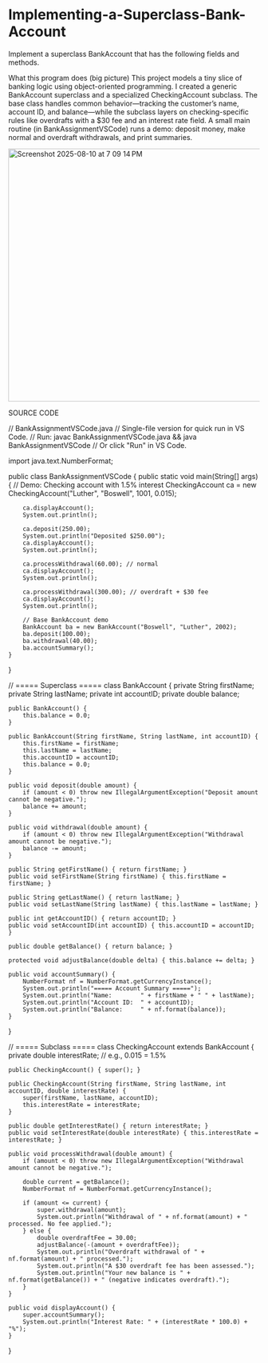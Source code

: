 # Implementing-a-Superclass-Bank-Account
Implement a superclass BankAccount that has the following fields and methods.

What this program does (big picture)
This project models a tiny slice of banking logic using object-oriented programming. I created a generic BankAccount superclass and a specialized CheckingAccount subclass. The base class handles common behavior—tracking the customer’s name, account ID, and balance—while the subclass layers on checking-specific rules like overdrafts with a $30 fee and an interest rate field. A small main routine (in BankAssignmentVSCode) runs a demo: deposit money, make normal and overdraft withdrawals, and print summaries.




<img width="1052" height="506" alt="Screenshot 2025-08-10 at 7 09 14 PM" src="https://github.com/user-attachments/assets/68831945-0998-4bd3-8a46-038e9dd5d12d" />

SOURCE CODE 

// BankAssignmentVSCode.java
// Single-file version for quick run in VS Code.
// Run: javac BankAssignmentVSCode.java && java BankAssignmentVSCode
// Or click "Run" in VS Code.

import java.text.NumberFormat;

public class BankAssignmentVSCode {
    public static void main(String[] args) {
        // Demo: Checking account with 1.5% interest
        CheckingAccount ca = new CheckingAccount("Luther", "Boswell", 1001, 0.015);

        ca.displayAccount();
        System.out.println();

        ca.deposit(250.00);
        System.out.println("Deposited $250.00");
        ca.displayAccount();
        System.out.println();

        ca.processWithdrawal(60.00); // normal
        ca.displayAccount();
        System.out.println();

        ca.processWithdrawal(300.00); // overdraft + $30 fee
        ca.displayAccount();
        System.out.println();

        // Base BankAccount demo
        BankAccount ba = new BankAccount("Boswell", "Luther", 2002);
        ba.deposit(100.00);
        ba.withdrawal(40.00);
        ba.accountSummary();
    }
}

// ===== Superclass =====
class BankAccount {
    private String firstName;
    private String lastName;
    private int accountID;
    private double balance;

    public BankAccount() {
        this.balance = 0.0;
    }

    public BankAccount(String firstName, String lastName, int accountID) {
        this.firstName = firstName;
        this.lastName = lastName;
        this.accountID = accountID;
        this.balance = 0.0;
    }

    public void deposit(double amount) {
        if (amount < 0) throw new IllegalArgumentException("Deposit amount cannot be negative.");
        balance += amount;
    }

    public void withdrawal(double amount) {
        if (amount < 0) throw new IllegalArgumentException("Withdrawal amount cannot be negative.");
        balance -= amount;
    }

    public String getFirstName() { return firstName; }
    public void setFirstName(String firstName) { this.firstName = firstName; }

    public String getLastName() { return lastName; }
    public void setLastName(String lastName) { this.lastName = lastName; }

    public int getAccountID() { return accountID; }
    public void setAccountID(int accountID) { this.accountID = accountID; }

    public double getBalance() { return balance; }

    protected void adjustBalance(double delta) { this.balance += delta; }

    public void accountSummary() {
        NumberFormat nf = NumberFormat.getCurrencyInstance();
        System.out.println("===== Account Summary =====");
        System.out.println("Name:        " + firstName + " " + lastName);
        System.out.println("Account ID:  " + accountID);
        System.out.println("Balance:     " + nf.format(balance));
    }
}

// ===== Subclass =====
class CheckingAccount extends BankAccount {
    private double interestRate; // e.g., 0.015 = 1.5%

    public CheckingAccount() { super(); }

    public CheckingAccount(String firstName, String lastName, int accountID, double interestRate) {
        super(firstName, lastName, accountID);
        this.interestRate = interestRate;
    }

    public double getInterestRate() { return interestRate; }
    public void setInterestRate(double interestRate) { this.interestRate = interestRate; }

    public void processWithdrawal(double amount) {
        if (amount < 0) throw new IllegalArgumentException("Withdrawal amount cannot be negative.");

        double current = getBalance();
        NumberFormat nf = NumberFormat.getCurrencyInstance();

        if (amount <= current) {
            super.withdrawal(amount);
            System.out.println("Withdrawal of " + nf.format(amount) + " processed. No fee applied.");
        } else {
            double overdraftFee = 30.00;
            adjustBalance(-(amount + overdraftFee));
            System.out.println("Overdraft withdrawal of " + nf.format(amount) + " processed.");
            System.out.println("A $30 overdraft fee has been assessed.");
            System.out.println("Your new balance is " + nf.format(getBalance()) + " (negative indicates overdraft).");
        }
    }

    public void displayAccount() {
        super.accountSummary();
        System.out.println("Interest Rate: " + (interestRate * 100.0) + "%");
    }
}
